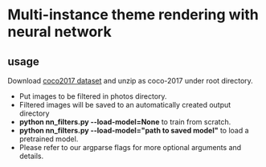 # Multi-instance theme rendering with neural network
## usage



Download [coco2017 dataset](http://images.cocodataset.org/zips/train2017.zip) and unzip as coco-2017 under root directory.
- Put images to be filtered in photos directory.
- Filtered images will be saved to an automatically created output directory
- **python nn_filters.py --load-model=None** to train from scratch.
- **python nn_filters.py --load-model="path to saved model"** to load a pretrained model.
- Please refer to our argparse flags for more optional arguments and details.

